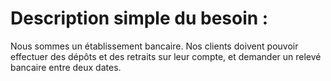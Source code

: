 # Description simple du besoin :
Nous sommes un établissement bancaire.
Nos clients doivent pouvoir effectuer des dépôts et des retraits sur leur compte, et demander un relevé bancaire entre deux dates.